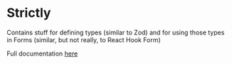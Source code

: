 # Strictly

Contains stuff for defining types (similar to Zod) and for using those types in Forms (similar, but not really, to React Hook Form)

Full documentation [here](http://madmaw.github.io/strictly/home)